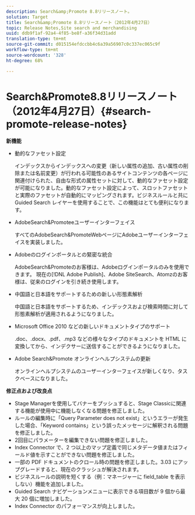 ```yaml
---
description: Search&amp;Promote 8.8リリースノート。
solution: Target
title: Search&amp;Promote 8.8リリースノート（2012年4月27日）
topic: Release Notes,Site search and merchandising
uuid: ddb9f1af-92a4-4f85-be8f-a36f34d31add
translation-type: tm+mt
source-git-commit: d015154efdccbb4c6a39a56907c0c337ec065c9f
workflow-type: tm+mt
source-wordcount: '328'
ht-degree: 68%

---
```



# Search&amp;Promote8.8リリースノート（2012年4月27日）{#search-promote-release-notes}

**新機能**

* 動的なファセット設定

   インデックスからインデックスへの変更（新しい属性の追加、古い属性の削除または名前変更）が行われる可能性のあるサイトコンテンツの各ページに関連付けられた、自由な形式の属性セットに対して、動的なファセット設定が可能になりました。動的なファセット設定によって、スロットファセットと実際のファセットが自動的にマッピングされます。ビジネスルールと共にGuided Search レイヤーを使用することで、この機能はとても便利になります。
* AdobeSearch&amp;Promoteeユーザーインターフェイス

   すべてのAdobeSearch&amp;PromoteWebページにAdobeユーザーインターフェイスを実装しました。
* Adobeのログインポータルとの緊密な統合

   AdobeSearch&amp;Promoteのお客様は、Adobeログインポータルのみを使用できます。 現在の[!DNL Adobe Publish]、Adobe SiteSearch、Atomzのお客様は、従来のログインを引き続き使用します。
* 中国語と日本語をサポートするための新しい形態素解析

   中国語と日本語をサポートするため、インデックスおよび検索時間に対して形態素解析が適用されるようになりました。
* Microsoft Office 2010 などの新しいドキュメントタイプのサポート

   .doc、.docx、.pdf、.mp3 などの様々なタイプのドキュメントを HTML に変換してから、インデクサーに送信することができるようになりました。
* Adobe Search&amp;Promote オンラインヘルプシステムの更新

   オンラインヘルプシステムのユーザーインターフェイスが新しくなり、タスクベースになりました。

**修正点および改良点**

* Stage Managerを使用してバナーをプッシュすると、Stage Classicに関連する機能が使用中に機能しなくなる問題を修正しました。
* ルールの編集時に「Query Parameter does not exist」というエラーが発生した場合、「Keyword contains」という誤ったメッセージに解釈される問題を修正しました。
* 2回目にパラメーターを編集できない問題を修正しました。
* Index Connector で、2 つ以上のマップ定義で同じメタデータ値またはフィールド値を示すことができない問題を修正しました。
* 一部の PDF ドキュメントのクロール時の問題を修正しました。3.03 にアップグレードすると、現在のクラッシュが解決されます。
* ビジネスルールの説明を短くする（例：マネージャーに field_table を表示しない）機能を追加しました。
* Guided Search ナビゲーションメニューに表示できる項目数が 9 個から最大 20 個に増加しました。
* Index Connector のパフォーマンスが向上しました。

